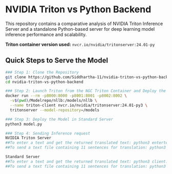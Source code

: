 # NVIDIA Triton vs Python Backend

This repository contains a comparative analysis of NVIDIA Triton Inference Server and a standalone Python-based server for deep learning model inference performance and scalability.

**Triton container version used:** `nvcr.io/nvidia/tritonserver:24.01-py`

## Quick Steps to Serve the Model
```bash
### Step 1: Clone the Repository
git clone https://github.com/Siddhartha-11/nvidia-triton-vs-python-backend.git
cd nvidia-triton-vs-python-backend

### Step 2: Launch Triton from the NGC Triton Container and Deploy the Model
docker run --rm -p8000:8000 -p8001:8001 -p8002:8002 \
  -v$(pwd)/Modelrepo/nllb:/models/nllb \
  --name triton-client nvcr.io/nvidia/tritonserver:24.01-py3 \
  tritonserver --model-repository=/models

### Step 3: Deploy the Model in Standard Server
python3 model.py

### Step 4: Sending Inference request
NVIDIA Triton Server
##To enter a text and get the returned translated text: python3 entertext2.py
##To send a text file containing 11 sentences for translation: python3 triton_translation.py

Standard Server
##To enter a text and get the returned translated text: python3 client.py
##To send a text file containing 11 sentences for translation: python3 client2.py

